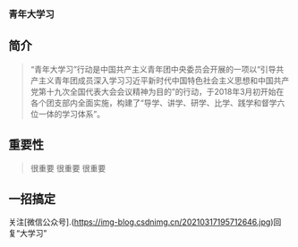 ### 青年大学习
## 简介
>“青年大学习”行动是中国共产主义青年团中央委员会开展的一项以“引导共产主义青年团成员深入学习习近平新时代中国特色社会主义思想和中国共产党第十九次全国代表大会会议精神为目的”的行动，于2018年3月初开始在各个团支部内全面实施，构建了“导学、讲学、研学、比学、践学和督学六位一体的学习体系”。
## 重要性
>很重要
>很重要
>很重要
## 一招搞定
关注[微信公众号].(https://img-blog.csdnimg.cn/20210317195712646.jpg)回复“大学习”